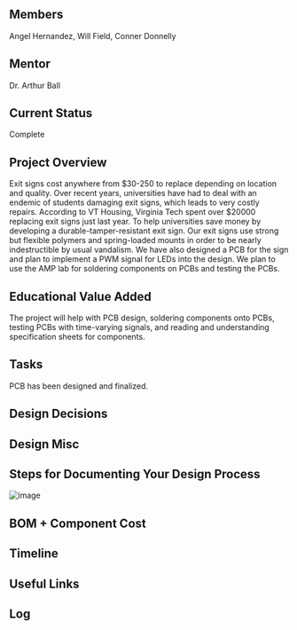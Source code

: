 ## Members
Angel Hernandez, Will Field, Conner Donnelly

## Mentor
Dr. Arthur Ball 

## Current Status
Complete

## Project Overview
Exit signs cost anywhere from $30-250 to replace depending on location and quality.  Over recent years, universities have had to deal with an endemic of students damaging exit signs, which leads to very costly repairs.
According to VT Housing, Virginia Tech spent over $20000 replacing exit signs just last year. To help universities save money by developing a durable-tamper-resistant exit sign. Our exit signs use strong but flexible polymers and spring-loaded mounts in order to be nearly indestructible by usual vandalism. We have also designed a PCB for the sign and plan to implement a PWM signal for LEDs into the design. We plan to use the AMP lab for soldering components on PCBs and testing the PCBs.

## Educational Value Added
The project will help with PCB design, soldering components onto PCBs, testing PCBs with time-varying signals, and reading and understanding specification sheets for components.


## Tasks

PCB has been designed and finalized.

## Design Decisions

<!-- Your Text Here. You may work with your mentor on this later when they are assigned -->

## Design Misc

<!-- Your Text Here. You may work with your mentor on this later when they are assigned -->

## Steps for Documenting Your Design Process
![image](https://github.com/user-attachments/assets/bf1dff79-732d-4694-9a08-b4200f9e8a25)

## BOM + Component Cost

<!-- Your Text Here. You may work with your mentor on this later when they are assigned -->

## Timeline

<!-- Your Text Here. You may work with your mentor on this later when they are assigned -->

## Useful Links

<!-- Your Text Here. You may work with your mentor on this later when they are assigned -->

## Log

<!-- Your Text Here. You may work with your mentor on this later when they are assigned -->
